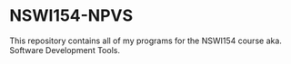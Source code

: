# NSWI154-NPVS
This repository contains all of my programs for the NSWI154 course aka. Software Development Tools.
